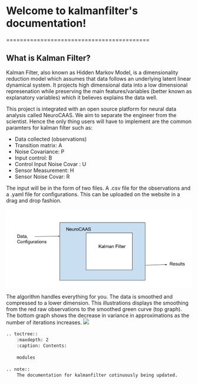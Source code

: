 # Welcome to  kalmanfilter's documentation!
==========================================

## What is Kalman Filter?

Kalman Filter, also known as Hidden Markov Model, is a dimensionality reduction model which assumes that data follows an underlying latent linear dynamical system. It projects high dimensional data into a low dimensional represenation while preserving the main features/variables (better known as explanatory variables) which it believes explains the data well.

This project is integrated with an open source platform for neural data analysis called NeuroCAAS. We aim to separate the engineer from the scientist. Hence the only thing users will have to implement are the common paramters for kalman filter such as:

 - Data collected (observations) 
 - Transition matrix: A
 - Noise Covariance: P
 - Input control: B
 - Control Input Noise Covar : U
 - Sensor Measurement: H
 - Sensor Noise Covar: R

The input will be in the form of two files. A .csv  file for the observations and a .yaml file for configurations. This can be uploaded on the website in a drag and drop fashion.

![Schema](schema.png)


The algorithm handles everything for you. The data is smoothed and compressed to a lower dimension. This illustrations displays the smoothing from the red raw observations to the smoothed green curve (top graph). The bottom graph shows the decrease in variance in approximations as the number of iterations increases.
![](https://raw.githubusercontent.com/rlabbe/Kalman-and-Bayesian-Filters-in-Python/master/animations/05_dog_track.gif)


```eval_rst
.. toctree::
    :maxdepth: 2
    :caption: Contents:

    modules

.. note::
    The documentation for kalmanfilter cotinuously being updated.
```

